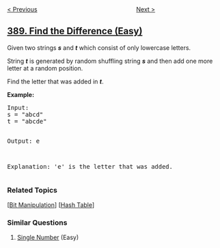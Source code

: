 <!--|This file generated by command(leetcode description); DO NOT EDIT.    |-->
<!--+----------------------------------------------------------------------+-->
<!--|@author    openset <openset.wang@gmail.com>                           |-->
<!--|@link      https://github.com/openset                                 |-->
<!--|@home      https://github.com/tonymontaro/leetcode-hints                        |-->
<!--+----------------------------------------------------------------------+-->

[< Previous](https://github.com/tonymontaro/leetcode-hints/tree/master/problems/longest-absolute-file-path "Longest Absolute File Path")
　　　　　　　　　　　　　　　　
[Next >](https://github.com/tonymontaro/leetcode-hints/tree/master/problems/elimination-game "Elimination Game")

## [389. Find the Difference (Easy)](https://leetcode.com/problems/find-the-difference "找不同")

<p>
Given two strings <b><i>s</i></b> and <b><i>t</i></b> which consist of only lowercase letters.</p>

<p>String <b><i>t</i></b> is generated by random shuffling string <b><i>s</i></b> and then add one more letter at a random position.</p>

<p>Find the letter that was added in <b><i>t</i></b>.</p>

<p><b>Example:</b>
<pre>
Input:
s = "abcd"
t = "abcde"

Output:
e

Explanation:
'e' is the letter that was added.
</pre>

### Related Topics
  [[Bit Manipulation](https://github.com/tonymontaro/leetcode-hints/tree/master/tag/bit-manipulation/README.md)]
  [[Hash Table](https://github.com/tonymontaro/leetcode-hints/tree/master/tag/hash-table/README.md)]

### Similar Questions
  1. [Single Number](https://github.com/tonymontaro/leetcode-hints/tree/master/problems/single-number) (Easy)
